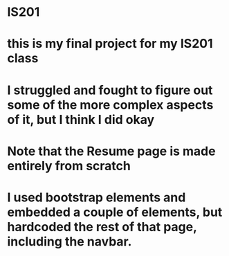# IS201
# this is my final project for my IS201 class
# I struggled and fought to figure out some of the more complex aspects of it, but I think I did okay
# Note that the Resume page is made entirely from scratch
# I used bootstrap elements and embedded a couple of elements, but hardcoded the rest of that page, including the navbar.
